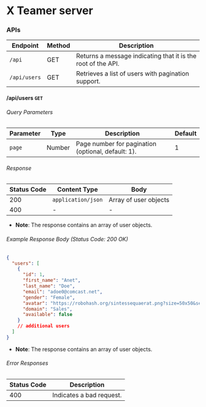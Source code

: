 # X Teamer server

### APIs
|Endpoint|Method|Description|
|---|---|---|
|`/api`|GET|Returns a message indicating that it is the root of the API.|
|`/api/users`|GET|Retrieves a list of users with pagination support.|

#### /api/users `GET`

###### Query Parameters

|Parameter|Type|Description|Default|
|---|---|---|---|
|`page`|Number|Page number for pagination (optional, default: 1).|1|

###### Response

|Status Code|Content Type|Body|
|---|---|---|
|200|`application/json`|Array of user objects|
|400|-|-|

- **Note**: The response contains an array of user objects.

###### Example Response Body (Status Code: 200 OK)


```json
{
  "users": [
    {
	  "id": 1,
	  "first_name": "Anet",
	  "last_name": "Doe",
      "email": "adoe0@comcast.net",
      "gender": "Female",
      "avatar": "https://robohash.org/sintessequaerat.png?size=50x50&set=set1",
      "domain": "Sales",
      "available": false
    }
    // additional users
  ]
}    
```

- **Note**: The response contains an array of user objects.

###### Error Responses

| Status Code | Description              |
| ----------- | ------------------------ |
| 400         | Indicates a bad request. |
